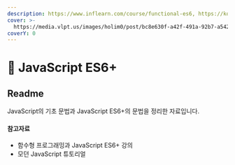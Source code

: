 ```yaml
---
description: https://www.inflearn.com/course/functional-es6, https://ko.javascript.info/
cover: >-
  https://media.vlpt.us/images/holim0/post/bc8e630f-a42f-491a-92b7-a542635c9b7e/%EC%9E%90%EB%B0%94%20%EC%8A%A4%ED%81%AC%EB%A6%BD%ED%8A%B8%20%EC%8D%B8%EB%84%A4%EC%9D%BC.png
coverY: 0
---
```


# 📔 JavaScript ES6+

## Readme

JavaScript의 기초 문법과 JavaScript ES6+의 문법을 정리한 자료입니다.



#### 참고자료&#x20;

* 함수형 프로그래밍과 JavaScript ES6+ 강의
* 모던 JavaScript 튜토리얼
